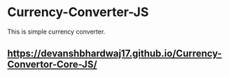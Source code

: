 # Currency-Converter-JS
This is simple currency converter.
## https://devanshbhardwaj17.github.io/Currency-Convertor-Core-JS/
